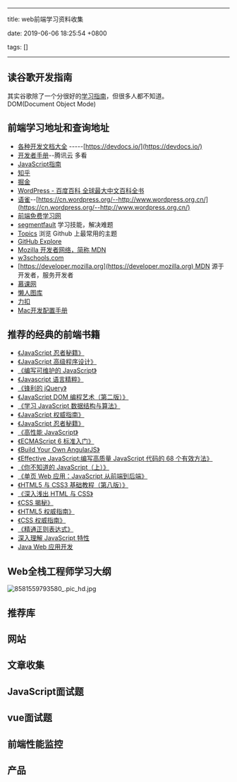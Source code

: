
---

title: web前端学习资料收集

date: 2019-06-06 18:25:54 +0800

tags: []

---
<a name="d770817a"></a>
## 读谷歌开发指南

其实谷歌除了一个分很好的[学习指南](https://developers.google.com/web/fundamentals/?hl=zh-cn)，但很多人都不知道。<br />DOM(Document Object Mode)

<a name="9rT7o"></a>
## 前端学习地址和查询地址

- [各种开发文档大全](https://devdocs.io/) -----[https://devdocs.io/](https://devdocs.io/)
- [开发者手册](https://cloud.tencent.com/developer/devdocs)--腾讯云 多看
- [JavaScript指南](https://developer.mozilla.org/zh-CN/docs/Web/JavaScript/Guide)
- [知乎](https://www.zhihu.com/question/327763431/answer/705321309)
- [掘金](https://juejin.im)
- [WordPress - 百度百科 全球最大中文百科全书](https://wordpress.org/)
- [语雀](https://www.yuque.com/dashboard/collections)--[https://cn.wordpress.org/--http://www.wordpress.org.cn/](https://cn.wordpress.org/--http://www.wordpress.org.cn/)
- [前端免费学习网](http://sem.tanzhouedu.com/shiguang/it/web/pc360/?from=360_PC&plan=%E5%89%8D%E7%AB%AF-html%2Fhtml5%2Fcss%E7%B1%BB-QQ%E7%BE%A4&unit=html5&keyword=html5%E5%89%8D%E7%AB%AF%E5%BC%80%E5%8F%91)
- [segmentfault](https://segmentfault.com/) 学习技能，解决难题
- [Topics](https://github.com/topics) 浏览 Github 上最常用的主题
- [GitHub Explore](https://github.com/github/explore)
- [Mozilla 开发者网络，简称 MDN]()
- [w3schools.com]()
- [https://developer.mozilla.org](https://developer.mozilla.org) MDN 源于开发者，服务开发者
- [慕课网](https://www.imooc.com/)
- [懒人图库](http://www.lanrentuku.com/)
- [力扣](https://leetcode-cn.com/)
- [Mac开发配置手册](https://aaaaaashu.gitbooks.io/mac-dev-setup/content/iTerm/zsh.html)

<a name="2qNlC"></a>
## 推荐的经典的前端书籍

- [《JavaScript 忍者秘籍》](https://www.amazon.cn/gp/product/B016DWSEWO/ref=as_li_qf_sp_asin_il_tl?ie=UTF8&camp=536&creative=3200&creativeASIN=B016DWSEWO&linkCode=as2&tag=yanhaijing-23)
- [《JavaScript 高级程序设计》](https://www.amazon.cn/gp/product/B007OQQVMY/ref=as_li_qf_sp_asin_il_tl?ie=UTF8&camp=536&creative=3200&creativeASIN=B007OQQVMY&linkCode=as2&tag=vastwork-23)
- [《编写可维护的 JavaScript》](https://www.amazon.cn/gp/product/B00BQ7RMW0/ref=as_li_qf_sp_asin_il_tl?ie=UTF8&camp=536&creative=3200&creativeASIN=B00BQ7RMW0&linkCode=as2&tag=vastwork-23)
- [《Javascript 语言精粹》](https://www.amazon.cn/gp/product/B0097CON2S/ref=as_li_qf_sp_asin_il_tl?ie=UTF8&camp=536&creative=3200&creativeASIN=B0097CON2S&linkCode=as2&tag=vastwork-23)
- [《锋利的 jQuery》](https://www.amazon.cn/gp/product/B0089TDFNS/ref=as_li_qf_sp_asin_il_tl?ie=UTF8&camp=536&creative=3200&creativeASIN=B0089TDFNS&linkCode=as2&tag=vastwork-23)
- [《JavaScript DOM 编程艺术（第二版）》](https://www.amazon.cn/gp/product/B004VJM5KE/ref=as_li_qf_sp_asin_il_tl?ie=UTF8&camp=536&creative=3200&creativeASIN=B004VJM5KE&linkCode=as2&tag=vastwork-23)
- [《学习 JavaScript 数据结构与算法》](https://www.amazon.cn/gp/product/B016DWSF8M/ref=as_li_qf_sp_asin_il_tl?ie=UTF8&camp=536&creative=3200&creativeASIN=B016DWSF8M&linkCode=as2&tag=vastwork-23)
- [《JavaScript 权威指南》](https://www.amazon.cn/gp/product/B007VISQ1Y/ref=as_li_qf_sp_asin_il_tl?ie=UTF8&camp=536&creative=3200&creativeASIN=B007VISQ1Y&linkCode=as2&tag=vastwork-23)
- [《JavaScript 忍者秘籍》](https://www.amazon.cn/gp/product/B016DWSEWO/ref=as_li_qf_sp_asin_il_tl?ie=UTF8&camp=536&creative=3200&creativeASIN=B016DWSEWO&linkCode=as2&tag=vastwork-23)
- [《高性能 JavaScript》](https://www.amazon.cn/gp/product/B013SGB2AO/ref=as_li_qf_sp_asin_il_tl?ie=UTF8&camp=536&creative=3200&creativeASIN=B013SGB2AO&linkCode=as2&tag=vastwork-23)
- [《ECMAScript 6 标准入门》](https://www.amazon.cn/gp/product/B01A18WWAG/ref=as_li_qf_sp_asin_il_tl?ie=UTF8&camp=536&creative=3200&creativeASIN=B01A18WWAG&linkCode=as2&tag=vastwork-23)
- [《Build Your Own AngularJS》](http://teropa.info/build-your-own-angular/)
- [《Effective JavaScript:编写高质量 JavaScript 代码的 68 个有效方法》](https://www.amazon.cn/gp/product/B00GMXI1QY/ref=as_li_qf_sp_asin_il_tl?ie=UTF8&camp=536&creative=3200&creativeASIN=B00GMXI1QY&linkCode=as2&tag=vastwork-23)
- [《你不知道的 JavaScript（上）》](https://www.amazon.cn/gp/product/B00W34DZ8K/ref=as_li_qf_sp_asin_il_tl?ie=UTF8&camp=536&creative=3200&creativeASIN=B00W34DZ8K&linkCode=as2&tag=vastwork-23)
- [《单页 Web 应用：JavaScript 从前端到后端》](https://www.amazon.cn/gp/product/B00NN8GJGA/ref=as_li_qf_sp_asin_il_tl?ie=UTF8&camp=536&creative=3200&creativeASIN=B00NN8GJGA&linkCode=as2&tag=vastwork-23)
- [《HTML5 与 CSS3 基础教程（第八版）》](https://www.amazon.cn/gp/product/B015316ZWC/ref=as_li_qf_sp_asin_il_tl?ie=UTF8&camp=536&creative=3200&creativeASIN=B015316ZWC&linkCode=as2&tag=vastwork-23)
- [《深入浅出 HTML 与 CSS》](https://www.amazon.cn/gp/product/B00IT1WM4Y/ref=as_li_qf_sp_asin_il_tl?ie=UTF8&camp=536&creative=3200&creativeASIN=B00IT1WM4Y&linkCode=as2&tag=vastwork-23)
- [《CSS 揭秘》](https://www.amazon.cn/gp/product/B01ET3FO86/ref=as_li_qf_sp_asin_il_tl?ie=UTF8&camp=536&creative=3200&creativeASIN=B01ET3FO86&linkCode=as2&tag=vastwork-23)
- [《HTML5 权威指南》](https://www.amazon.cn/gp/product/B00H706BIG/ref=as_li_qf_sp_asin_il_tl?ie=UTF8&camp=536&creative=3200&creativeASIN=B00H706BIG&linkCode=as2&tag=vastwork-23)
- [《CSS 权威指南》](https://www.amazon.cn/CSS%E6%9D%83%E5%A8%81%E6%8C%87%E5%8D%97-%E8%BF%88%E8%80%B6/dp/B0011F5SIC?ie=UTF8&creative=2384&creativeASIN=B0011F5SIC&linkCode=df0&ref_=asc_df_B0011F5SIC2184243&tag=vaskwork-23)
- [《精通正则表达式》](https://www.amazon.cn/gp/product/B008UCHA58/ref=as_li_qf_sp_asin_il_tl?ie=UTF8&camp=536&creative=3200&creativeASIN=B008UCHA58&linkCode=as2&tag=vastwork-23)
- [深入理解 JavaScript 特性]()
- [Java Web 应用开发]()

<a name="91f7G"></a>
## Web全栈工程师学习大纲
![8581559793580_.pic_hd.jpg](https://cdn.nlark.com/yuque/0/2019/jpeg/263301/1559817248013-9f0c6b14-0c89-4524-aa73-cea644229400.jpeg#align=left&display=inline&height=7649&name=8581559793580_.pic_hd.jpg&originHeight=7649&originWidth=1978&size=2461410&status=done&width=1978)

<a name="FcTgU"></a>
## 推荐库


<a name="anNin"></a>
## 网站

<a name="2gFaB"></a>
## 文章收集

<a name="SngfM"></a>
## JavaScript面试题


<a name="w7ikL"></a>
## vue面试题

<a name="pgXZ7"></a>
## 
<a name="QEB0T"></a>
## 前端性能监控


<a name="OaAKW"></a>
## 产品



